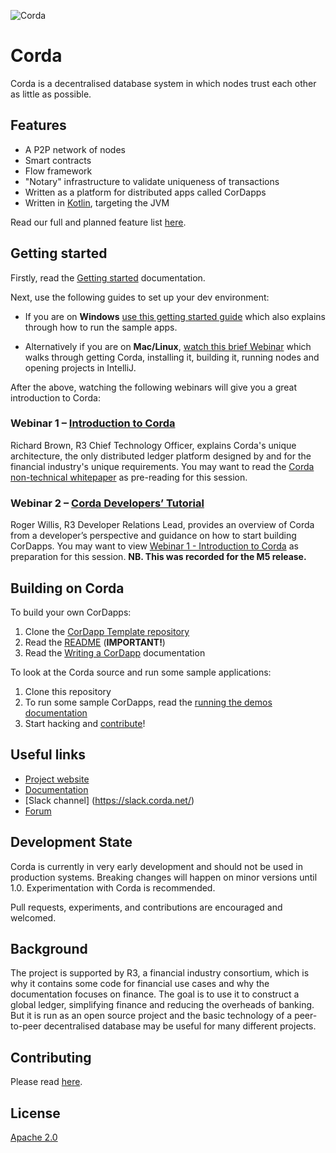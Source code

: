 ![Corda](https://www.corda.net/wp-content/uploads/2016/11/fg005_corda_b.png)

# Corda

Corda is a decentralised database system in which nodes trust each other as little as possible.

## Features

* A P2P network of nodes
* Smart contracts
* Flow framework
* "Notary" infrastructure to validate uniqueness of transactions
* Written as a platform for distributed apps called CorDapps
* Written in [Kotlin](https://kotlinlang.org), targeting the JVM
 
Read our full and planned feature list [here](https://docs.corda.net/inthebox.html).

## Getting started

Firstly, read the [Getting started](https://docs.corda.net/getting-set-up.html) documentation. 

Next, use the following guides to set up your dev environment:

* If you are on **Windows** [use this getting started guide](https://www.corda.net/wp-content/uploads/2017/01/Corda-Windows-Quick-start-guide-1.pdf) which also explains through how to run the sample apps.

* Alternatively if you are on **Mac/Linux**, [watch this brief Webinar](https://vimeo.com/200167665) which walks through getting Corda, installing it, building it, running nodes and opening projects in IntelliJ.

After the above, watching the following webinars will give you a great introduction to Corda:

### Webinar 1 – [Introduction to Corda](https://vimeo.com/192757743/c2ec39c1e1)
 
Richard Brown, R3 Chief Technology Officer, explains Corda's unique architecture, the only distributed ledger platform designed by and for the financial industry's unique requirements. You may want to read the [Corda non-technical whitepaper](https://www.r3.com/s/corda-introductory-whitepaper-final.pdf) as pre-reading for this session.
 
### Webinar 2 – [Corda Developers’ Tutorial](https://vimeo.com/192797322/aab499b152)
 
Roger Willis, R3 Developer Relations Lead, provides an overview of Corda from a developer’s perspective and guidance on how to start building CorDapps. You may want to view [Webinar 1 - Introduction to Corda](https://vimeo.com/192757743/c2ec39c1e1) as preparation for this session. **NB. This was recorded for the M5 release.**

## Building on Corda

To build your own CorDapps:

1. Clone the [CorDapp Template repository](https://github.com/corda/cordapp-template)
2. Read the [README](https://github.com/corda/cordapp-template/blob/master/README.md) (**IMPORTANT!**)
3. Read the [Writing a CorDapp](https://docs.corda.net/tutorial-cordapp.html) documentation

To look at the Corda source and run some sample applications:

1. Clone this repository
2. To run some sample CorDapps, read the [running the demos documentation](https://docs.corda.r3cev.com/running-the-demos.html)
3. Start hacking and [contribute](./CONTRIBUTING.md)!

## Useful links

* [Project website](https://corda.net)
* [Documentation](https://docs.corda.net)
* [Slack channel] (https://slack.corda.net/)
* [Forum](https://discourse.corda.net)

## Development State
 
Corda is currently in very early development and should not be used in production systems. Breaking
changes will happen on minor versions until 1.0. Experimentation with Corda is recommended.

Pull requests, experiments, and contributions are encouraged and welcomed.

## Background

The project is supported by R3, a financial industry consortium, which is why it 
contains some code for financial use cases and why the documentation focuses on finance. The goal is to use it
to construct a global ledger, simplifying finance and reducing the overheads of banking. But it is run as 
an open source project and the basic technology of a peer-to-peer decentralised database may be useful 
for many different projects.

## Contributing

Please read [here](./CONTRIBUTING.md).

## License

[Apache 2.0](./LICENCE)
